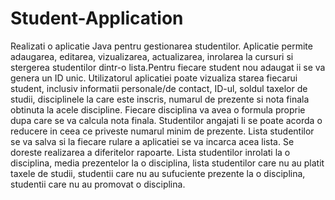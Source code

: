 # Student-Application


Realizati o aplicatie Java pentru gestionarea studentilor.
Aplicatie permite adaugarea, editarea, vizualizarea, actualizarea, inrolarea la cursuri si stergerea studentilor dintr-o lista.Pentru fiecare student nou adaugat ii se va genera un ID unic. 
Utilizatorul aplicatiei poate vizualiza starea fiecarui student, inclusiv informatii personale/de contact, ID-ul, soldul taxelor de studii, disciplinele la care este inscris, numarul de prezente si nota finala obtinuta la acele discipline. 
Fiecare disciplina va avea o formula proprie dupa care se va calcula nota finala. Studentilor angajati li se poate acorda o reducere in ceea ce priveste numarul minim de prezente. Lista studentilor se va salva si la fiecare rulare a aplicatiei se va incarca acea lista.
Se doreste realizarea a diferitelor rapoarte. Lista studentilor inrolati la o disciplina, media prezentelor la o disciplina, lista studentilor care nu au platit taxele de studii, studentii care nu au sufuciente prezente la o disciplina, studentii care nu au promovat o disciplina.
